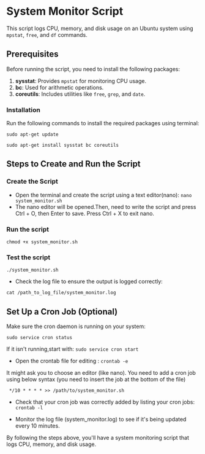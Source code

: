 # System Monitor Script

This script logs CPU, memory, and disk usage on an Ubuntu system using `mpstat`, `free`, and `df` commands.

## Prerequisites

Before running the script, you need to install the following packages:

1. **sysstat**: Provides `mpstat` for monitoring CPU usage.
2. **bc**: Used for arithmetic operations.
3. **coreutils**: Includes utilities like `free`, `grep`, and `date`.

### Installation

Run the following commands to install the required packages using terminal:

`sudo apt-get update`

`sudo apt-get install sysstat bc coreutils`

## Steps to Create and Run the Script

### Create the Script

- Open the terminal and create the script using a text editor(nano):
  `nano system_monitor.sh`
- The nano editor will be opened.Then, need to write the script and press Ctrl + O, then Enter to save. Press Ctrl + X to exit nano.
### Run the script

`chmod +x system_monitor.sh`

### Test the script

`./system_monitor.sh`

- Check the log file to ensure the output is logged correctly:
  
`cat /path_to_log_file/system_monitor.log`

## Set Up a Cron Job (Optional)

Make sure the cron daemon is running on your system:

`sudo service cron status`

If it isn't running,start with: `sudo service cron start`

- Open the crontab file for editing :  `crontab -e`
  
It might ask you to choose an editor (like nano). You need to add a cron job using below syntax (you need to insert the job at the bottom of the file)

` */10 * * * * >> /path/to/system_monitor.sh`

- Check that your cron job was correctly added by listing your cron jobs: `crontab -l`

- Monitor the log file (system_monitor.log) to see if it's being updated every 10 minutes.

By following the steps above, you'll have a system monitoring script that logs CPU, memory, and disk usage.
